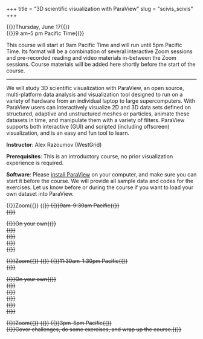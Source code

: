 +++
title = "3D scientific visualization with ParaView"
slug = "scivis_scivis"
+++

{{<cor>}}Thursday, June 17{{</cor>}}\
{{<cgr>}}9 am–5 pm Pacific Time{{</cgr>}}

This course will start at 9am Pacific Time and will run until 5pm Pacific Time. Its format will be a combination of
several interactive Zoom sessions and pre-recorded reading and video materials in-between the Zoom sessions. Course
materials will be added here shortly before the start of the course.

<!-- Please download a [ZIP file](https://owncloud.westgrid.ca/index.php/s/yG9xbsYLbLymvdZ/download) with the slides (single -->
<!-- PDF combining all chapters), sample datasets and scripts. -->

---

We will study 3D scientific visualization with ParaView, an open source, multi-platform data analysis and visualization
tool designed to run on a variety of hardware from an individual laptop to large supercomputers. With ParaView users can
interactively visualize 2D and 3D data sets defined on structured, adaptive and unstructured meshes or particles,
animate these datasets in time, and manipulate them with a variety of filters. ParaView supports both interactive (GUI)
and scripted (including offscreen) visualization, and is an easy and fun tool to learn.

**Instructor**: Alex Razoumov (WestGrid)

**Prerequisites**: This is an introductory course, no prior visualization experience is required.

**Software**: Please [install ParaView](https://www.paraview.org/download) on your computer, and make sure you can start
it before the course. We will provide all sample data and codes for the exercises. Let us know before or during the
course if you want to load your own dataset into ParaView.



{{<cor>}}Zoom{{</cor>}} {{<s>}} {{<cgr>}}9am-9:30am Pacific{{</cgr>}} \
{{<linktitle url="../vis1" text="Morning opening session">}}

<!-- {{<cbr>}}On your own{{</cbr>}} \ -->
<!-- {{<nolinktitle>}}Introduction{{</nolinktitle>}} \ -->
<!-- {{<nolinktitle>}}ParaView architecture and GUI{{</nolinktitle>}} \ -->
<!-- {{<nolinktitle>}}Importing data into ParaView{{</nolinktitle>}} \ -->
<!-- {{<nolinktitle>}}Working with ParaView filters{{</nolinktitle>}} -->

{{<cbr>}}On your own{{</cbr>}} \
{{<linktitle url="../vis/vis-01-intro" text="Introduction (28 min)">}} \
{{<linktitle url="../vis/vis-02-arch" text="ParaView architecture and GUI (11 min)">}} \
{{<linktitle url="../vis/vis-03-import" text="Importing data into ParaView (29 min)">}} \
{{<linktitle url="../vis/vis-04-filters" text="Working with ParaView filters (35 min)">}}

{{<cor>}}Zoom{{</cor>}} {{<s>}} {{<cgr>}}11:30am-1:30pm Pacific{{</cgr>}} \
{{<linktitle url="../vis2" text="Mid-day session">}}

<!-- {{<cbr>}}On your own{{</cbr>}} \ -->
<!-- {{<nolinktitle>}}Exporting scenes{{</nolinktitle>}} \ -->
<!-- {{<nolinktitle>}}Animation in ParaView{{</nolinktitle>}} \ -->
<!-- {{<nolinktitle>}}Python scripting in ParaView{{</nolinktitle>}} \ -->
<!-- {{<nolinktitle>}}Remote and distributed visualization{{</nolinktitle>}} \ -->
<!-- {{<nolinktitle>}}Summary{{</nolinktitle>}} -->

{{<cbr>}}On your own{{</cbr>}} \
{{<linktitle url="../vis/vis-05-export" text="Exporting scenes (5 min)">}} \
{{<linktitle url="../vis/vis-06-animation" text="Animation in ParaView (14 min)">}} \
{{<linktitle url="../vis/vis-07-scripting" text="Python scripting in ParaView (30 min)">}} \
{{<linktitle url="../vis/vis-08-remote" text="Remote and distributed visualization (37 min)">}} \
{{<linktitle url="../vis/vis-09-summary" text="Summary (4 min)">}}

{{<cor>}}Zoom{{</cor>}} {{<s>}} {{<cgr>}}3pm-5pm Pacific{{</cgr>}} \
{{<nolinktitle>}}Cover challenges, do some exercises, and wrap up the course.{{</nolinktitle>}}
